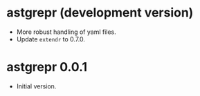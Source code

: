 # astgrepr (development version)

* More robust handling of yaml files.
* Update `extendr` to 0.7.0.

# astgrepr 0.0.1

* Initial version.
